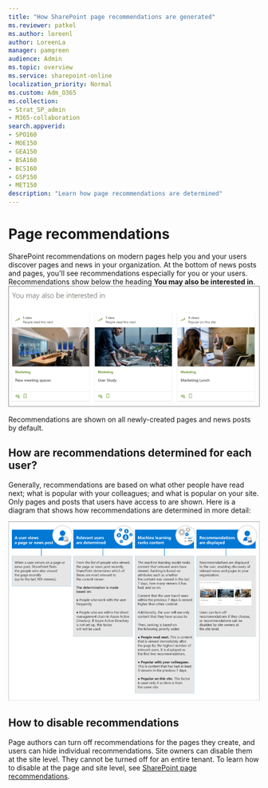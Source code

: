 ```yaml
---
title: "How SharePoint page recommendations are generated"
ms.reviewer: patkel
ms.author: loreenl
author: LoreenLa
manager: pamgreen
audience: Admin
ms.topic: overview
ms.service: sharepoint-online
localization_priority: Normal
ms.custom: Adm_O365
ms.collection:  
- Strat_SP_admin
- M365-collaboration
search.appverid:
- SPO160
- MOE150
- GEA150
- BSA160
- BCS160
- GSP150
- MET150
description: "Learn how page recommendations are determined"
---
```

# Page recommendations
SharePoint recommendations on modern pages help you and your users discover pages and news in your organization. At the bottom of news posts and pages, you'll see recommendations especially for you or your users. Recommendations show below the heading **You may also be interested in**.
![Recommendations](media/PageRecommendationsDocs.png)

Recommendations are shown on all newly-created pages and news posts by default.

## How are recommendations determined for each user?
Generally, recommendations are based on what other people have read next; what is popular with your colleagues; and what is popular on your site. Only pages and posts that users have access to are shown.
Here is a diagram that shows how recommendations are determined in more detail:

![Recommendations Diagram](media/DMC_SharePointRecommendationConceptual_largertextsize.png)

## How to disable recommendations
Page authors can turn off recommendations for the pages they create, and users can hide individual recommendations. Site owners can disable them at the site level. They cannot be turned off for an entire tenant. To learn how to disable at the page and site level, see [SharePoint page recommendations](https://support.office.com/article/sharepoint-page-recommendations-12bf4c4e-3452-4575-afd4-ef7536b027fa/).